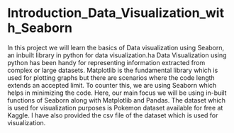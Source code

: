 # Introduction_Data_Visualization_with_Seaborn
In this project we will learn the basics of Data visualization using Seaborn, an inbuilt library in python for data visualization.ha
Data Visualization using python has been handy for representing information extracted from complex or large datasets.
Matplotlib is the fundamental library which is used for plotting graphs but there are scenarios where the code length extends an accepted limit.
To counter this, we are using Seaborn which helps in minimizing the code.
Here, our main focus we will be using in-built functions of Seaborn along with Matplotlib and Pandas.
The dataset which is used for visualization purposes is Pokemon dataset available for free at Kaggle.
I have also provided the csv file of the dataset which is used for visualization.
